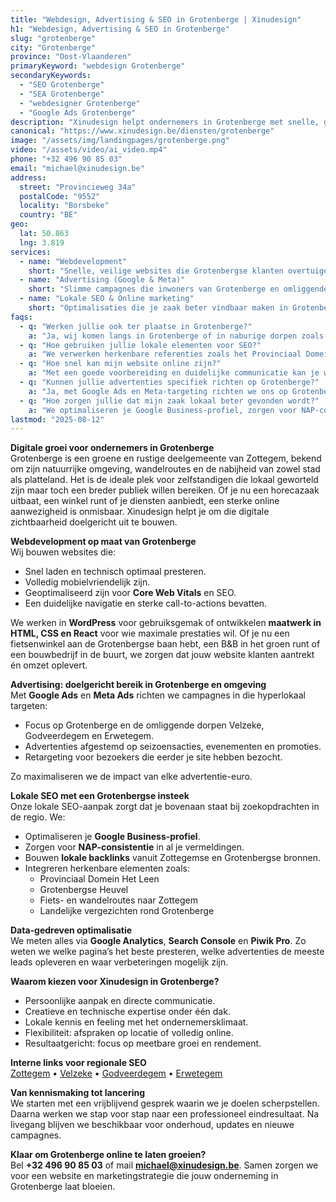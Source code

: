 ```yaml
---
title: "Webdesign, Advertising & SEO in Grotenberge | Xinudesign"
h1: "Webdesign, Advertising & SEO in Grotenberge"
slug: "grotenberge"
city: "Grotenberge"
province: "Oost-Vlaanderen"
primaryKeyword: "webdesign Grotenberge"
secondaryKeywords:
  - "SEO Grotenberge"
  - "SEA Grotenberge"
  - "webdesigner Grotenberge"
  - "Google Ads Grotenberge"
description: "Xinudesign helpt ondernemers in Grotenberge met snelle, gebruiksvriendelijke websites, doelgerichte advertentiecampagnes en lokale SEO die inspeelt op de troeven van het dorp."
canonical: "https://www.xinudesign.be/diensten/grotenberge"
image: "/assets/img/landingpages/grotenberge.png"
video: "/assets/video/ai_video.mp4"
phone: "+32 496 90 85 03"
email: "michael@xinudesign.be"
address:
  street: "Provincieweg 34a"
  postalCode: "9552"
  locality: "Borsbeke"
  country: "BE"
geo:
  lat: 50.863
  lng: 3.819
services:
  - name: "Webdevelopment"
    short: "Snelle, veilige websites die Grotenbergse klanten overtuigen en converteren."
  - name: "Advertising (Google & Meta)"
    short: "Slimme campagnes die inwoners van Grotenberge en omliggende dorpen gericht bereiken."
  - name: "Lokale SEO & Online marketing"
    short: "Optimalisaties die je zaak beter vindbaar maken in Grotenberge en regio Zottegem."
faqs:
  - q: "Werken jullie ook ter plaatse in Grotenberge?"
    a: "Ja, wij komen langs in Grotenberge of in naburige dorpen zoals [Velzeke](/diensten/velzeke), [Godveerdegem](/diensten/godveerdegem) en [Erwetegem](/diensten/erwetegem). Online afspraken zijn ook mogelijk."
  - q: "Hoe gebruiken jullie lokale elementen voor SEO?"
    a: "We verwerken herkenbare referenties zoals het Provinciaal Domein Het Leen, de Grotenbergse Heuvel en de wandel- en fietsroutes richting Zottegem in teksten, meta-data en visuals."
  - q: "Hoe snel kan mijn website online zijn?"
    a: "Met een goede voorbereiding en duidelijke communicatie kan je website doorgaans binnen 2 tot 4 weken live staan."
  - q: "Kunnen jullie advertenties specifiek richten op Grotenberge?"
    a: "Ja, met Google Ads en Meta-targeting richten we ons op Grotenberge en omliggende regio’s, zodat je boodschap exact de juiste doelgroep bereikt."
  - q: "Hoe zorgen jullie dat mijn zaak lokaal beter gevonden wordt?"
    a: "We optimaliseren je Google Business-profiel, zorgen voor NAP-consistentie en bouwen lokale backlinks rond zoekwoorden zoals 'webdesigner Grotenberge'."
lastmod: "2025-08-12"
---
```


**Digitale groei voor ondernemers in Grotenberge**  
Grotenberge is een groene en rustige deelgemeente van Zottegem, bekend om zijn natuurrijke omgeving, wandelroutes en de nabijheid van zowel stad als platteland. Het is de ideale plek voor zelfstandigen die lokaal geworteld zijn maar toch een breder publiek willen bereiken. Of je nu een horecazaak uitbaat, een winkel runt of je diensten aanbiedt, een sterke online aanwezigheid is onmisbaar. Xinudesign helpt je om die digitale zichtbaarheid doelgericht uit te bouwen.

**Webdevelopment op maat van Grotenberge**  
Wij bouwen websites die:
- Snel laden en technisch optimaal presteren.  
- Volledig mobielvriendelijk zijn.  
- Geoptimaliseerd zijn voor **Core Web Vitals** en SEO.  
- Een duidelijke navigatie en sterke call-to-actions bevatten.  

We werken in **WordPress** voor gebruiksgemak of ontwikkelen **maatwerk in HTML, CSS en React** voor wie maximale prestaties wil. Of je nu een fietsenwinkel aan de Grotenbergse baan hebt, een B&B in het groen runt of een bouwbedrijf in de buurt, we zorgen dat jouw website klanten aantrekt én omzet oplevert.

**Advertising: doelgericht bereik in Grotenberge en omgeving**  
Met **Google Ads** en **Meta Ads** richten we campagnes in die hyperlokaal targeten:
- Focus op Grotenberge en de omliggende dorpen Velzeke, Godveerdegem en Erwetegem.  
- Advertenties afgestemd op seizoensacties, evenementen en promoties.  
- Retargeting voor bezoekers die eerder je site hebben bezocht.  

Zo maximaliseren we de impact van elke advertentie-euro.

**Lokale SEO met een Grotenbergse insteek**  
Onze lokale SEO-aanpak zorgt dat je bovenaan staat bij zoekopdrachten in de regio. We:
- Optimaliseren je **Google Business-profiel**.  
- Zorgen voor **NAP-consistentie** in al je vermeldingen.  
- Bouwen **lokale backlinks** vanuit Zottegemse en Grotenbergse bronnen.  
- Integreren herkenbare elementen zoals:
  - Provinciaal Domein Het Leen  
  - Grotenbergse Heuvel  
  - Fiets- en wandelroutes naar Zottegem  
  - Landelijke vergezichten rond Grotenberge  

**Data-gedreven optimalisatie**  
We meten alles via **Google Analytics**, **Search Console** en **Piwik Pro**. Zo weten we welke pagina’s het beste presteren, welke advertenties de meeste leads opleveren en waar verbeteringen mogelijk zijn.

**Waarom kiezen voor Xinudesign in Grotenberge?**  
- Persoonlijke aanpak en directe communicatie.  
- Creatieve en technische expertise onder één dak.  
- Lokale kennis en feeling met het ondernemersklimaat.  
- Flexibiliteit: afspraken op locatie of volledig online.  
- Resultaatgericht: focus op meetbare groei en rendement.  

**Interne links voor regionale SEO**  
[Zottegem](/diensten/zottegem) • [Velzeke](/diensten/velzeke) • [Godveerdegem](/diensten/godveerdegem) • [Erwetegem](/diensten/erwetegem)

**Van kennismaking tot lancering**  
We starten met een vrijblijvend gesprek waarin we je doelen scherpstellen. Daarna werken we stap voor stap naar een professioneel eindresultaat. Na livegang blijven we beschikbaar voor onderhoud, updates en nieuwe campagnes.

**Klaar om Grotenberge online te laten groeien?**  
Bel **+32 496 90 85 03** of mail **[michael@xinudesign.be](mailto:michael@xinudesign.be)**. Samen zorgen we voor een website en marketingstrategie die jouw onderneming in Grotenberge laat bloeien.
